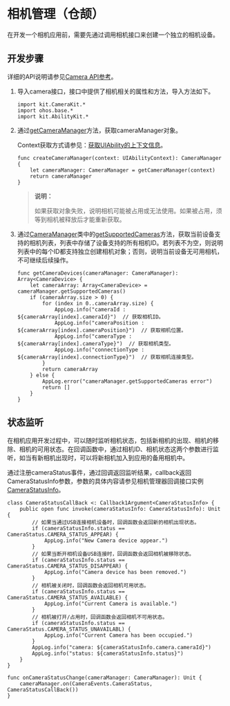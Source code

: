 # 相机管理（仓颉）

在开发一个相机应用前，需要先通过调用相机接口来创建一个独立的相机设备。

## 开发步骤

详细的API说明请参见[Camera API参考](../../../../API_Reference/source_zh_cn/apis/CameraKit/cj-apis-multimedia-camera.md)。

1. 导入camera接口，接口中提供了相机相关的属性和方法，导入方法如下。

    <!-- compile -->

    ```cangjie
    import kit.CameraKit.*
    import ohos.base.*
    import kit.AbilityKit.*
    ```

2. 通过[getCameraManager](../../../../API_Reference/source_zh_cn/apis/CameraKit/cj-apis-multimedia-camera.md#func-getcameramanagerabilitycontext)方法，获取cameraManager对象。

    Context获取方式请参见：[获取UIAbility的上下文信息](../../application-models/cj-uiability-usage.md#获取uiability的上下文信息)。

    <!-- compile -->

    ```cangjie
    func createCameraManager(context: UIAbilityContext): CameraManager {
        let cameraManager: CameraManager = getCameraManager(context)
        return cameraManager
    }
    ```

    > **说明：**
    >
    > 如果获取对象失败，说明相机可能被占用或无法使用。如果被占用，须等到相机被释放后才能重新获取。

3. 通过[CameraManager](../../../../API_Reference/source_zh_cn/apis/CameraKit/cj-apis-multimedia-camera.md#class-cameramanager)类中的[getSupportedCameras](../../../../API_Reference/source_zh_cn/apis/CameraKit/cj-apis-multimedia-camera.md#func-getsupportedcameras)方法，获取当前设备支持的相机列表，列表中存储了设备支持的所有相机ID。若列表不为空，则说明列表中的每个ID都支持独立创建相机对象；否则，说明当前设备无可用相机，不可继续后续操作。

    <!-- compile -->

    ```cangjie
    func getCameraDevices(cameraManager: CameraManager): Array<CameraDevice> {
        let cameraArray: Array<CameraDevice> = cameraManager.getSupportedCameras()
        if (cameraArray.size > 0) {
            for (index in 0..cameraArray.size) {
                AppLog.info("cameraId : ${cameraArray[index].cameraId}")  // 获取相机ID。
                AppLog.info("cameraPosition : ${cameraArray[index].cameraPosition}")  // 获取相机位置。
                AppLog.info("cameraType : ${cameraArray[index].cameraType}")  // 获取相机类型。
                AppLog.info("connectionType : ${cameraArray[index].connectionType}")  // 获取相机连接类型。
            }
            return cameraArray
        } else {
            AppLog.error("cameraManager.getSupportedCameras error")
            return []
        }
    }
    ```

## 状态监听

在相机应用开发过程中，可以随时监听相机状态，包括新相机的出现、相机的移除、相机的可用状态。在回调函数中，通过相机ID、相机状态这两个参数进行监听，如当有新相机出现时，可以将新相机加入到应用的备用相机中。

通过注册cameraStatus事件，通过回调返回监听结果，callback返回CameraStatusInfo参数，参数的具体内容请参见相机管理器回调接口实例[CameraStatusInfo](../../../../API_Reference/source_zh_cn/apis/CameraKit/cj-apis-multimedia-camera.md#class-camerastatusinfo)。

<!-- compile -->

```cangjie
class CameraStatusCallBack <: Callback1Argument<CameraStatusInfo> {
    public open func invoke(cameraStatusInfo: CameraStatusInfo): Unit {
        // 如果当通过USB连接相机设备时，回调函数会返回新的相机出现状态。
        if (cameraStatusInfo.status == CameraStatus.CAMERA_STATUS_APPEAR) {
            AppLog.info("New Camera device appear.")
        }
        // 如果当断开相机设备USB连接时，回调函数会返回相机被移除状态。
        if (cameraStatusInfo.status == CameraStatus.CAMERA_STATUS_DISAPPEAR) {
            AppLog.info("Camera device has been removed.")
        }
        // 相机被关闭时，回调函数会返回相机可用状态。
        if (cameraStatusInfo.status == CameraStatus.CAMERA_STATUS_AVAILABLE) {
            AppLog.info("Current Camera is available.")
        }
        // 相机被打开/占用时，回调函数会返回相机不可用状态。
        if (cameraStatusInfo.status == CameraStatus.CAMERA_STATUS_UNAVAILABL) {
            AppLog.info("Current Camera has been occupied.")
        }
        AppLog.info("camera: ${cameraStatusInfo.camera.cameraId}")
        AppLog.info("status: ${cameraStatusInfo.status}")
    }
}

func onCameraStatusChange(cameraManager: CameraManager): Unit {
    cameraManager.on(CameraEvents.CameraStatus, CameraStatusCallBack())
}
```
